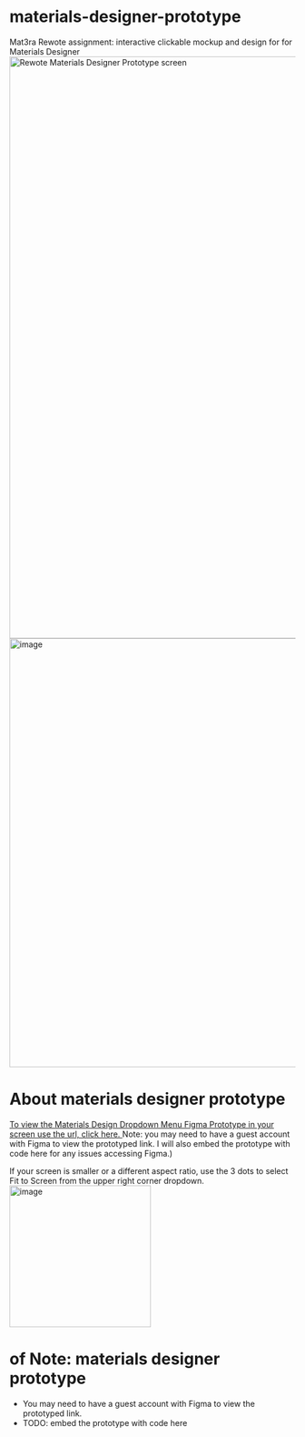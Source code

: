 # materials-designer-prototype
Mat3ra Rewote assignment:  interactive clickable mockup and design for for Materials Designer
<img width="1023" alt="Rewote Materials Designer Prototype screen" src="https://github.com/raison00/materials-designer-prototype/assets/8105802/48e6039f-52ca-42ca-a82f-7bbeedaa2e3c">
<img width="754" alt="image" src="https://github.com/raison00/materials-designer-prototype/assets/8105802/c9aebf30-2667-42b9-8e56-e9f5587c923c">


# About materials designer prototype
 
[To view the Materials Design Dropdown Menu Figma Prototype in your screen use the url, click here. ](https://www.figma.com/proto/rA8reCSHxlKKdv1oc7K74d/Prototype-Menu-MaterialsDesigner?page-id=0%3A1&type=design&node-id=1-3224&viewport=243%2C154%2C0.63&t=gaLhHoqjkbyWC8CS-1&scaling=scale-down) Note: you may need to have a guest account with Figma to view the prototyped link.  I will also embed the prototype with code here for any issues accessing Figma.)

If your screen is smaller or a different aspect ratio, use the 3 dots to select Fit to Screen from the upper right corner dropdown. 
<img width="249" alt="image" src="https://github.com/raison00/materials-designer-prototype/assets/8105802/85eefa62-0182-49cc-8bb9-8994367946cb">

# of Note: materials designer prototype
* You may need to have a guest account with Figma to view the prototyped link.
* TODO: embed the prototype with code here 

